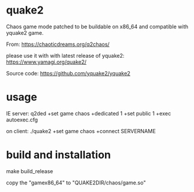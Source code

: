 # quake2

Chaos game mode patched to be buildable on x86_64 and compatible with yquake2 game.

From: https://chaoticdreams.org/q2chaos/

please use it with with latest release of yquake2:
https://www.yamagi.org/quake2/

Source code:
https://github.com/yquake2/yquake2

# usage

IE server:
q2ded +set game chaos +dedicated 1 +set public 1 +exec autoexec.cfg

on client:
./quake2 +set game chaos +connect SERVERNAME

# build and installation

make build_release

copy the "gamex86_64" to "QUAKE2DIR/chaos/game.so"
